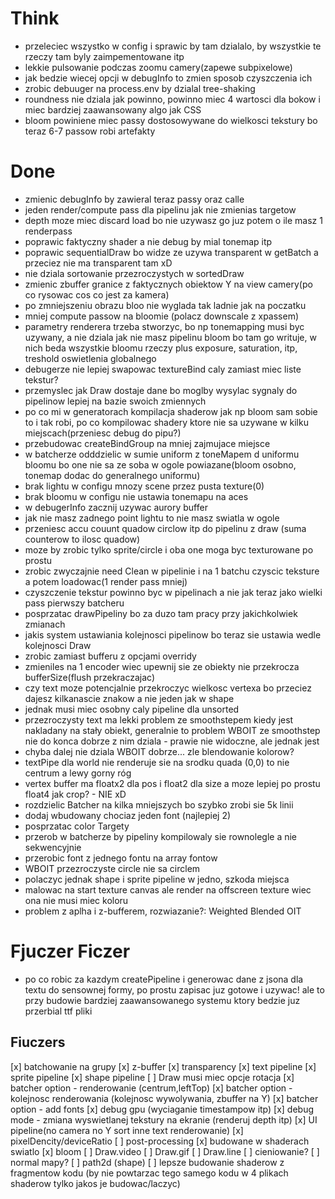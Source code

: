 # Think

- przeleciec wszystko w config i sprawic by tam dzialalo, by wszystkie te rzeczy tam byly zaimpementowane itp
- lekkie pulsowanie podczas zoomu camery(zapewe subpixelowe)
- jak bedzie wiecej opcji w debugInfo to zmien sposob czyszczenia ich
- zrobic debuuger na process.env by dzialal tree-shaking
- roundness nie dziala jak powinno, powinno miec 4 wartosci dla bokow i miec bardziej zaawansowany algo jak CSS
- bloom powiniene miec passy dostosowywane do wielkosci tekstury bo teraz 6-7 passow robi artefakty

# Done

- zmienic debugInfo by zawieral teraz passy oraz calle
- jeden render/compute pass dla pipelinu jak nie zmienias targetow
- depth moze miec discard load bo nie uzywasz go juz potem o ile masz 1 renderpass
- poprawic faktyczny shader a nie debug by mial tonemap itp
- poprawic sequentialDraw bo widze ze uzywa transparent w getBatch a przeciez nie ma transparent tam xD
- nie dziala sortowanie przezroczystych w sortedDraw
- zmienic zbuffer granice z faktycznych obiektow Y na view camery(po co rysowac cos co jest za kamera)
- po zmniejszeniu obrazu bloo nie wyglada tak ladnie jak na poczatku
- mniej compute passow na bloomie (polacz downscale z xpassem)
- parametry renderera trzeba stworzyc, bo np tonemapping musi byc uzywany, a nie dziala jak nie masz pipelinu bloom bo tam go writuje, w nich beda wszystkie bloomu rzeczy plus exposure, saturation, itp, treshold oswietlenia globalnego
- debugerze nie lepiej swapowac textureBind caly zamiast miec liste tekstur?
- przemyslec jak Draw dostaje dane bo moglby wysylac sygnaly do pipelinow lepiej na bazie swoich zmiennych
- po co mi w generatorach kompilacja shaderow jak np bloom sam sobie to i tak robi, po co kompilowac shadery ktore nie sa uzywane w kilku miejscach(przeniesc debug do pipu?)
- przebudowac createBindGroup na mniej zajmujace miejsce
- w batcherze odddzielic w sumie uniform z toneMapem d uniformu bloomu bo one nie sa ze soba w ogole powiazane(bloom osobno, tonemap dodac do generalnego uniformu)
- brak lightu w configu mnozy scene przez pusta texture(0)
- brak bloomu w configu nie ustawia tonemapu na aces
- w debugerInfo zacznij uzywac aurory buffer
- jak nie masz zadnego point lightu to nie masz swiatla w ogole
- przeniesc accu couunt quadow circlow itp do pipelinu z draw (suma counterow to ilosc quadow)
- moze by zrobic tylko sprite/circle i oba one moga byc texturowane po prostu
- zrobic zwyczajnie need Clean w pipelinie i na 1 batchu czyscic teksture a potem loadowac(1 render pass mniej)
- czyszczenie tekstur powinno byc w pipelinach a nie jak teraz jako wielki pass pierwszy batcheru
- posprzatac drawPipeliny bo za duzo tam pracy przy jakichkolwiek zmianach
- jakis system ustawiania kolejnosci pipelinow bo teraz sie ustawia wedle kolejnosci Draw
- zrobic zamiast bufferu z opcjami overridy
- zmieniles na 1 encoder wiec upewnij sie ze obiekty nie przekrocza bufferSize(flush przekraczajac)
- czy text moze potencjalnie przekroczyc wielkosc vertexa bo przeciez dajesz kilkanascie znakow a nie jeden jak w shape
- jednak musi miec osobny caly pipeline dla unsorted
- przezroczysty text ma lekki problem ze smoothstepem kiedy jest nakladany na stały obiekt, generalnie to problem WBOIT ze smoothstep nie do konca dobrze z nim dziala - prawie nie widoczne, ale jednak jest
- chyba dalej nie dziala WBOIT dobrze... zle blendowanie kolorow?
- textPipe dla world nie renderuje sie na srodku quada (0,0) to nie centrum a lewy gorny róg
- vertex buffer ma floatx2 dla pos i float2 dla size a moze lepiej po prostu float4 jak crop? - NIE xD
- rozdzielic Batcher na kilka mniejszych bo szybko zrobi sie 5k linii
- dodaj wbudowany chociaz jeden font (najlepiej 2)
- posprzatac color Targety
- przerob w batcherze by pipeliny kompilowaly sie rownolegle a nie sekwencyjnie
- przerobic font z jednego fontu na array fontow
- WBOIT przezroczyste circle nie sa circlem
- polaczyc jednak shape i sprite pipeline w jedno, szkoda miejsca
- malowac na start texture canvas ale render na offscreen texture wiec ona nie musi miec koloru
- problem z aplha i z-bufferem, rozwiazanie?: Weighted Blended OIT

# Fjuczer Ficzer

- po co robic za kazdym createPipeline i generowac dane z jsona dla textu do sensownej formy, po prostu zapisac juz gotowe i uzywac! ale to przy budowie bardziej zaawansowanego systemu ktory bedzie juz przerbial ttf pliki

## Fiuczers

[x] batchowanie na grupy
[x] z-buffer
[x] transparency
[x] text pipeline
[x] sprite pipeline
[x] shape pipeline
[ ] Draw musi miec opcje rotacja
[x] batcher option - renderowanie (centrum,leftTop)
[x] batcher option - kolejnosc renderowania (kolejnosc wywolywania, zbuffer na Y)
[x] batcher option - add fonts
[x] debug gpu (wyciaganie timestampow itp)
[x] debug mode - zmiana wyswietlanej tekstury na ekranie (renderuj depth itp)
[x] UI pipeline(no camera no Y sort inne text renderowanie)
[x] pixelDencity/deviceRatio
[ ] post-processing
[x] budowane w shaderach swiatlo
[x] bloom
[ ] Draw.video
[ ] Draw.gif
[ ] Draw.line
[ ] cieniowanie?
[ ] normal mapy?
[ ] path2d (shape)
[ ] lepsze budowanie shaderow z fragmentow kodu (by nie powtarzac tego samego kodu w 4 plikach shaderow tylko jakos je budowac/laczyc)
